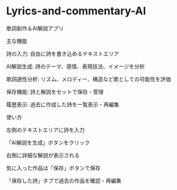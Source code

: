 # Lyrics-and-commentary-AI
歌詞創作＆AI解説アプリ

主な機能

詩の入力: 自由に詩を書き込めるテキストエリア

AI解説生成: 詩のテーマ、感情、表現技法、イメージを分析

歌詞適性分析: リズム、メロディー、構造など歌としての可能性を評価

保存機能: 詩と解説をセットで保存・管理

履歴表示: 過去に作成した詩を一覧表示・再編集


使い方

左側のテキストエリアに詩を入力

「AI解説を生成」ボタンをクリック

右側に詳細な解説が表示される

気に入った作品は「保存」ボタンで保存

「保存した詩」タブで過去の作品を確認・再編集
